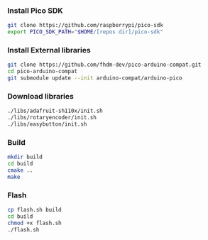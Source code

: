 ### Install Pico SDK

```sh
git clone https://github.com/raspberrypi/pico-sdk
export PICO_SDK_PATH="$HOME/[repos dir]/pico-sdk"
```

### Install External libraries
```sh
git clone https://github.com/fhdm-dev/pico-arduino-compat.git
cd pico-arduino-compat
git submodule update --init arduino-compat/arduino-pico
```
### Download libraries
```sh
./libs/adafruit-sh110x/init.sh
./libs/rotaryencoder/init.sh
./libs/easybutton/init.sh
```
### Build
```sh
mkdir build
cd build
cmake ..
make
```
### Flash
```sh
cp flash.sh build
cd build
chmod +x flash.sh
./flash.sh
```